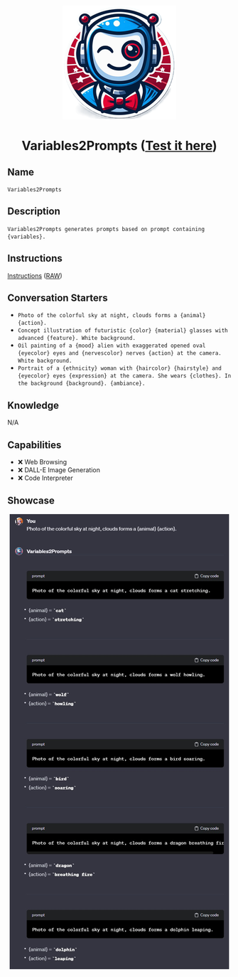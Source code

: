 <div align="center">

![Logo](../../../media/mygpts_logo256.png)

# Variables2Prompts ([Test it here](https://chat.openai.com/g/g-2DY1knsHl-variables2prompts))

</div>

## Name

`Variables2Prompts`

## Description

`Variables2Prompts generates prompts based on prompt containing {variables}.`

## Instructions

[Instructions](https://github.com/innovatodev/MyGPTs/blob/main/GPTs/Image/Variables2Prompts/Instructions.md)
([RAW](https://github.com/innovatodev/MyGPTs/raw/main/GPTs/Image/Variables2Prompts/Instructions.md))

## Conversation Starters

- `Photo of the colorful sky at night, clouds forms a {animal} {action}.`
- `Concept illustration of futuristic {color} {material} glasses with advanced {feature}. White background.`
- `Oil painting of a {mood} alien with exaggerated opened oval {eyecolor} eyes and {nervescolor} nerves {action} at the camera. White background.`
- `Portrait of a {ethnicity} woman with {haircolor} {hairstyle} and {eyecolor} eyes {expression} at the camera. She wears {clothes}. In the background {background}. {ambiance}.`

## Knowledge

N/A

## Capabilities

- ❌ Web Browsing
- ❌ DALL-E Image Generation
- ❌ Code Interpreter

## Showcase

<div align="center">

![Logo](./media/Variables2Prompts_Showcase1.jpg)

</div>
